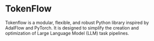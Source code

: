 # TokenFlow
Tokenflow is a modular, flexible, and robust Python library inspired by AdalFlow and PyTorch. It is designed to simplify the creation and optimization of Large Language Model (LLM) task pipelines.
